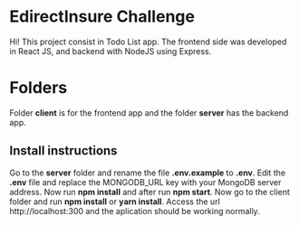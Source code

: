 # EdirectInsure Challenge

Hi! This project consist in Todo List app. The frontend side was developed in React JS, and backend with NodeJS using Express.


# Folders

Folder **client** is for the frontend app and the folder **server** has the backend app.

## Install instructions

Go to the **server** folder and rename the file **.env.example** to **.env**. Edit the **.env** file and replace the MONGODB_URL key with your MongoDB server address. Now run **npm install** and after run **npm start**. Now go to the client folder and run **npm install** or **yarn install**. Access the url http://localhost:300 and the aplication should be working normally.